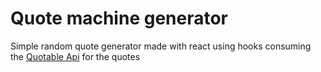 # Quote machine generator
Simple random quote generator made with react using hooks consuming the [Quotable Api](https://api.quotable.io/random) for the quotes
